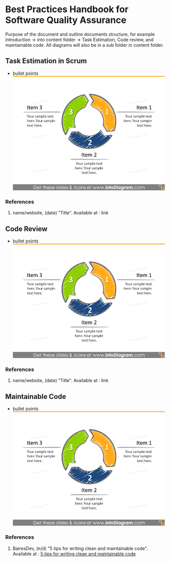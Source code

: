 # Best Practices Handbook for Software Quality Assurance

Purpose of the document and outline documents structure, for example introduction -> into content folder -> Task Estimation, Code review, and maintainable code. All diagrams will also be in a sub folder in content folder. 

## Task Estimation in Scrum

- bullet points
![sampleDiagram](Content/Diagrams/sample_diagram.png)
### References
1. name/website, (date) "Title". Available at : link

## Code Review

- bullet points
![sampleDiagram](Content/Diagrams/sample_diagram.png)
### References
1. name/website, (date) "Title". Available at : link

## Maintainable Code

- bullet points
![sampleDiagram](Content/Diagrams/sample_diagram.png)
### References
1. BairesDev, (n/d) "5 tips for writing clean and maintainable code". Available at : [5 tips for writing clean and maintainable code](https://www.bairesdev.com/blog/5-tips-for-writing-clean-and-maintainable-code/)
